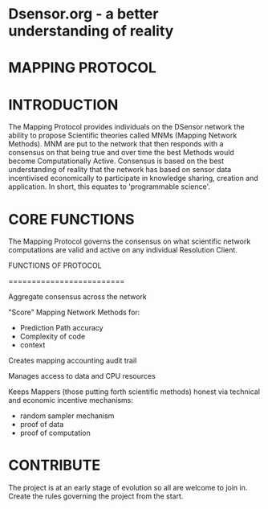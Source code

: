 # Dsensor.org - a better understanding of reality
# MAPPING PROTOCOL


INTRODUCTION
=========

The Mapping Protocol provides individuals on the DSensor network the ability to propose Scientific theories called MNMs (Mapping Network Methods). MNM are put to the network that then responds with a consensus on that being true and over time the best Methods would become Computationally Active. Consensus is based on the best understanding of reality that the network has based on sensor data incentivised economically to participate in knowledge sharing, creation and application. In short, this equates to 'programmable science'.


CORE FUNCTIONS
===========

The Mapping Protocol governs the consensus on what scientific network computations are valid and active on any individual Resolution Client.


FUNCTIONS OF PROTOCOL

=========================

Aggregate consensus across the network

"Score" Mapping Network Methods for:

- Prediction Path accuracy
- Complexity of code
- context

Creates mapping accounting audit trail

Manages access to data and CPU resources

Keeps Mappers (those putting forth scientific methods) honest via technical and economic incentive mechanisms:

- random sampler mechanism
- proof of data
- proof of computation


CONTRIBUTE
========

The project is at an early stage of evolution so all are welcome to join in.  Create the rules governing the project from the start.
